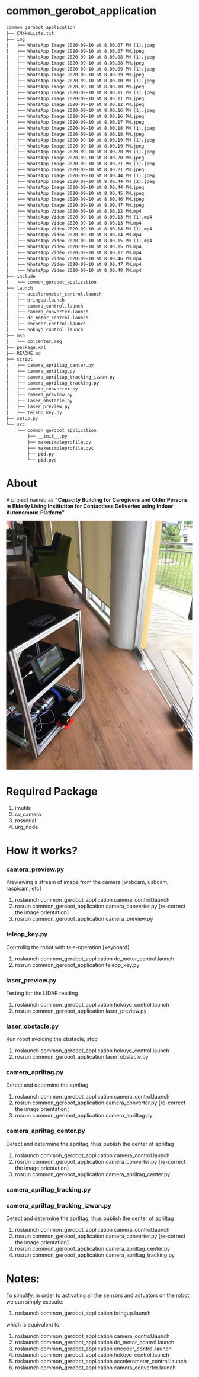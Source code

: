 # common_gerobot_application

```
common_gerobot_application
├── CMakeLists.txt
├── img
│   ├── WhatsApp Image 2020-09-10 at 8.00.07 PM (1).jpeg
│   ├── WhatsApp Image 2020-09-10 at 8.00.07 PM.jpeg
│   ├── WhatsApp Image 2020-09-10 at 8.00.08 PM (1).jpeg
│   ├── WhatsApp Image 2020-09-10 at 8.00.08 PM.jpeg
│   ├── WhatsApp Image 2020-09-10 at 8.00.09 PM (1).jpeg
│   ├── WhatsApp Image 2020-09-10 at 8.00.09 PM.jpeg
│   ├── WhatsApp Image 2020-09-10 at 8.00.10 PM (1).jpeg
│   ├── WhatsApp Image 2020-09-10 at 8.00.10 PM.jpeg
│   ├── WhatsApp Image 2020-09-10 at 8.00.11 PM (1).jpeg
│   ├── WhatsApp Image 2020-09-10 at 8.00.11 PM.jpeg
│   ├── WhatsApp Image 2020-09-10 at 8.00.12 PM.jpeg
│   ├── WhatsApp Image 2020-09-10 at 8.00.16 PM (1).jpeg
│   ├── WhatsApp Image 2020-09-10 at 8.00.16 PM.jpeg
│   ├── WhatsApp Image 2020-09-10 at 8.00.17 PM.jpeg
│   ├── WhatsApp Image 2020-09-10 at 8.00.18 PM (1).jpeg
│   ├── WhatsApp Image 2020-09-10 at 8.00.18 PM.jpeg
│   ├── WhatsApp Image 2020-09-10 at 8.00.19 PM (1).jpeg
│   ├── WhatsApp Image 2020-09-10 at 8.00.19 PM.jpeg
│   ├── WhatsApp Image 2020-09-10 at 8.00.20 PM (1).jpeg
│   ├── WhatsApp Image 2020-09-10 at 8.00.20 PM.jpeg
│   ├── WhatsApp Image 2020-09-10 at 8.00.21 PM (1).jpeg
│   ├── WhatsApp Image 2020-09-10 at 8.00.21 PM.jpeg
│   ├── WhatsApp Image 2020-09-10 at 8.00.44 PM (1).jpeg
│   ├── WhatsApp Image 2020-09-10 at 8.00.44 PM (2).jpeg
│   ├── WhatsApp Image 2020-09-10 at 8.00.44 PM.jpeg
│   ├── WhatsApp Image 2020-09-10 at 8.00.45 PM.jpeg
│   ├── WhatsApp Image 2020-09-10 at 8.00.46 PM.jpeg
│   ├── WhatsApp Image 2020-09-10 at 8.00.47 PM.jpeg
│   ├── WhatsApp Video 2020-09-10 at 8.00.12 PM.mp4
│   ├── WhatsApp Video 2020-09-10 at 8.00.13 PM (1).mp4
│   ├── WhatsApp Video 2020-09-10 at 8.00.13 PM.mp4
│   ├── WhatsApp Video 2020-09-10 at 8.00.14 PM (1).mp4
│   ├── WhatsApp Video 2020-09-10 at 8.00.14 PM.mp4
│   ├── WhatsApp Video 2020-09-10 at 8.00.15 PM (1).mp4
│   ├── WhatsApp Video 2020-09-10 at 8.00.15 PM.mp4
│   ├── WhatsApp Video 2020-09-10 at 8.00.17 PM.mp4
│   ├── WhatsApp Video 2020-09-10 at 8.00.46 PM.mp4
│   ├── WhatsApp Video 2020-09-10 at 8.00.47 PM.mp4
│   └── WhatsApp Video 2020-09-10 at 8.00.48 PM.mp4
├── include
│   └── common_gerobot_application
├── launch
│   ├── accelerometer_control.launch
│   ├── bringup.launch
│   ├── camera_control.launch
│   ├── camera_converter.launch
│   ├── dc_motor_control.launch
│   ├── encoder_control.launch
│   └── hokuyo_control.launch
├── msg
│   └── objCenter.msg
├── package.xml
├── README.md
├── script
│   ├── camera_apriltag_center.py
│   ├── camera_apriltag.py
│   ├── camera_apriltag_tracking_izwan.py
│   ├── camera_apriltag_tracking.py
│   ├── camera_converter.py
│   ├── camera_preview.py
│   ├── laser_obstacle.py
│   ├── laser_preview.py
│   └── teleop_key.py
├── setup.py
└── src
    └── common_gerobot_application
        ├── __init__.py
        ├── makesimpleprofile.py
        ├── makesimpleprofile.pyc
        ├── pid.py
        └── pid.pyc
```

# About
A project named as **"Capacity Building for Caregivers and Older Persons in**
**Elderly Living Institution for Contactless Deliveries using Indoor Autonomous**
**Platform”**

![GitHub Logo](https://github.com/KhairulIzwan/common_gerobot_application/blob/master/img/WhatsApp%20Image%202020-09-10%20at%208.00.21%20PM.jpeg)

# Required Package
1. imutils
2. cv_camera
3. rosserial
5. urg_node

# How it works?
### camera_preview.py
Previewing a stream of image from the camera [webcam, usbcam, raspicam, etc]

1. roslaunch common_gerobot_application camera_control.launch
2. rosrun common_gerobot_application camera_converter.py [re-correct the image orientation]
3. rosrun common_gerobot_application camera_preview.py

### teleop_key.py
Controllig the robot with tele-operation [keyboard]

1. roslaunch common_gerobot_application dc_motor_control.launch
2. rosrun common_gerobot_application teleop_key.py

### laser_preview.py
Testing for the LIDAR reading

1. roslaunch common_gerobot_application hokuyo_control.launch
2. rosrun common_gerobot_application laser_preview.py

### laser_obstacle.py
Run robot avoiding the obstacle; stop

1. roslaunch common_gerobot_application hokuyo_control.launch
2. rosrun common_gerobot_application laser_obstacle.py

### camera_apriltag.py
Detect and determine the apriltag

1. roslaunch common_gerobot_application camera_control.launch
2. rosrun common_gerobot_application camera_converter.py [re-correct the image orientation]
3. rosrun common_gerobot_application camera_apriltag.py

### camera_apriltag_center.py
Detect and determine the apriltag, thus publish the center of apriltag

1. roslaunch common_gerobot_application camera_control.launch
2. rosrun common_gerobot_application camera_converter.py [re-correct the image orientation]
3. rosrun common_gerobot_application camera_apriltag_center.py

### camera_apriltag_tracking.py
### camera_apriltag_tracking_izwan.py
Detect and determine the apriltag, thus publish the center of apriltag

1. roslaunch common_gerobot_application camera_control.launch
2. rosrun common_gerobot_application camera_converter.py [re-correct the image orientation]
3. rosrun common_gerobot_application camera_apriltag_center.py
4. rosrun common_gerobot_application camera_apriltag_tracking.py

# Notes:
To simplify, in order to activating all the sensors and actuators on the robot, 
we can simply execute:

1. roslaunch common_gerobot_application bringup.launch

which is equivalent to:

1. roslaunch common_gerobot_application camera_control.launch
2. roslaunch common_gerobot_application dc_motor_control.launch
3. roslaunch common_gerobot_application encoder_control.launch
4. roslaunch common_gerobot_application hokuyo_control.launch
5. roslaunch common_gerobot_application accelerometer_control.launch
6. roslaunch common_gerobot_application camera_converter.launch
